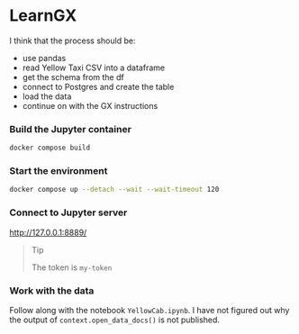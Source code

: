 # LearnGX

I think that the process should be:


- use pandas
- read Yellow Taxi CSV into a dataframe
- get the schema from the df
- connect to Postgres and create the table
- load the data
- continue on with the GX instructions

### Build the Jupyter container

```bash
docker compose build
```

### Start the environment

```bash
docker compose up --detach --wait --wait-timeout 120
```

### Connect to Jupyter server

http://127.0.0.1:8889/

> Tip
>
> The token is `my-token`

### Work with the data

Follow along with the notebook `YellowCab.ipynb`. I have not figured out why the output of `context.open_data_docs()` is not published.
